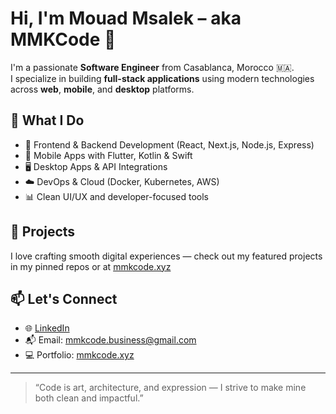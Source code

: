 # Hi, I'm Mouad Msalek – aka MMKCode 👋

I'm a passionate **Software Engineer** from Casablanca, Morocco 🇲🇦.  
I specialize in building **full-stack applications** using modern technologies across **web**, **mobile**, and **desktop** platforms.

## 💼 What I Do
- 🔧 Frontend & Backend Development (React, Next.js, Node.js, Express)
- 📱 Mobile Apps with Flutter, Kotlin & Swift
- 🖥️ Desktop Apps & API Integrations
- ☁️ DevOps & Cloud (Docker, Kubernetes, AWS)
- 📊 Clean UI/UX and developer-focused tools

## 🚀 Projects
I love crafting smooth digital experiences — check out my featured projects in my pinned repos or at [mmkcode.xyz](https://mmkcode.xyz) 

## 📫 Let's Connect
- 🌐 [LinkedIn](https://www.linkedin.com/in/mouad-msalek/)
- 📬 Email: mmkcode.business@gmail.com
- 💻 Portfolio: [mmkcode.xyz](https://mmkcode.xyz)

---

> “Code is art, architecture, and expression — I strive to make mine both clean and impactful.”
